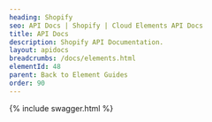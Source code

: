 ```yaml
---
heading: Shopify
seo: API Docs | Shopify | Cloud Elements API Docs
title: API Docs
description: Shopify API Documentation.
layout: apidocs
breadcrumbs: /docs/elements.html
elementId: 48
parent: Back to Element Guides
order: 90
---
```


{% include swagger.html %}
